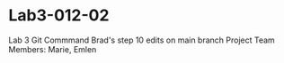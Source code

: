 # Lab3-012-02
Lab 3 Git Commmand Brad's step 10 edits on main branch
Project Team Members: Marie, Emlen
